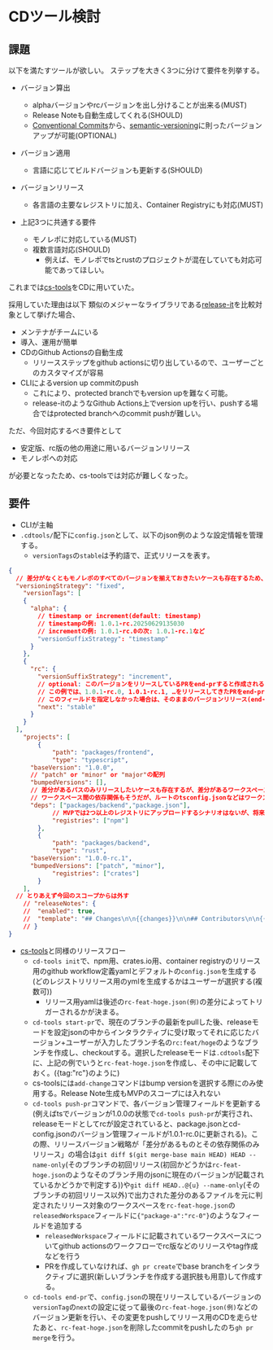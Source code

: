 # CDツール検討

## 課題

以下を満たすツールが欲しい。
ステップを大きく3つに分けて要件を列挙する。
- バージョン算出
  - alphaバージョンやrcバージョンを出し分けることが出来る(MUST)
  - Release Noteも自動生成してくれる(SHOULD)
  - [Conventional Commits](https://www.conventionalcommits.org/ja/v1.0.0/)から、[semantic-versioning](https://semver.org/lang/ja/)に則ったバージョンアップが可能(OPTIONAL)
- バージョン適用
  - 言語に応じてビルドバージョンも更新する(SHOULD)
- バージョンリリース
  - 各言語の主要なレジストリに加え、Container Registryにも対応(MUST)

- 上記3つに共通する要件
  - モノレポに対応している(MUST)
  - 複数言語対応(SHOULD)
    - 例えば、モノレポでtsとrustのプロジェクトが混在していても対応可能であってほしい。

これまでは[cs-tools](https://www.npmjs.com/package/@procube/cs-tools)をCDに用いていた。

採用していた理由は以下
類似のメジャーなライブラリである[release-it](https://github.com/release-it/release-it)を比較対象として挙げた場合、
- メンテナがチームにいる
- 導入、運用が簡単
- CDのGithub Actionsの自動生成
  - リリースステップをgithub actionsに切り出しているので、ユーザーごとのカスタマイズが容易
- CLIによるversion up commitのpush
  - これにより、protected branchでもversion upを難なく可能。
  - release-itのようなGithub Actions上でversion upを行い、pushする場合ではprotected branchへのcommit pushが難しい。

ただ、今回対応するべき要件として
- 安定版、rc版の他の用途に用いるバージョンリリース
- モノレポへの対応

が必要となったため、cs-toolsでは対応が難しくなった。

## 要件

- CLIが主軸
- `.cdtools/`配下に`config.json`として、以下のjson例のような設定情報を管理する。
  - `versionTags`の`stable`は予約語で、正式リリースを表す。
```json
{
  // 差分がなくともモノレポのすべてのバージョンを揃えておきたいケースも存在するため、リリースバージョン戦略もjsonで指定できるようにする。すべてそろえる⇒fixed, それぞれ差分があるワークスペースとその依存関係のみアップデート(依存先がメジャーアップデートか否かに関わらずパッチアップデート)⇒independent
  "versioningStrategy": "fixed",
	"versionTags": [
    {
      "alpha": {
        // timestamp or increment(default: timestamp)
        // timestampの例: 1.0.1-rc.20250629135030
        // incrementの例: 1.0.1-rc.0の次: 1.0.1-rc.1など
        "versionSuffixStrategy": "timestamp"
      }
    },
    {
      "rc": {
        "versionSuffixStrategy": "increment",
        // optional: このバージョンをリリースしているPRをend-prすると作成されるバージョン
        // この例では、1.0.1-rc.0, 1.0.1-rc.1, …をリリースしてきたPRをend-prすると1.0.1がリリースされる
        // このフィールドを指定しなかった場合は、そのままのバージョンリリース(end-prする前のリリースが1.0.1-rc.5であれば1.0.1-rc.6がリリースされる)
        "next": "stable"
      }
    }
  ],
	"projects": [
		{
			"path": "packages/frontend",
			"type": "typescript",
      "baseVersion": "1.0.0",
      // "patch" or "minor" or "major"の配列
      "bumpedVersions": [],
      // 差分があるパスのみリリースしたいケースも存在するが、差分があるワークスペース(package-a)に対する依存を持つワークスペース(package-b)は差分がなくても最新のpackage-aをインストールしてリリースしたいため。
      // ワークスペース間の依存関係もそうだが、ルートのtsconfig.jsonなどはワークスペースのビルド結果に関係するので、依存関係元：ファイル/ディレクトリパスベース、依存関係先：ワークスペース名という制限にするのがよさそう
      "deps": ["packages/backend","package.json"],
			// MVPでは2つ以上のレジストリにアップロードするシナリオはないが、将来的にnpmとjsrの両方にリリースすることを考慮し、配列で管理する
			"registries": ["npm"]
		},
		{
			"path": "packages/backend",
			"type": "rust",
      "baseVersion": "1.0.0-rc.1",
      "bumpedVersions": ["patch", "minor"],
			"registries": ["crates"]
		}
	],
  // とりあえず今回のスコープからは外す
	// "releaseNotes": {
	// 	"enabled": true,
	// 	"template": "## Changes\n\n{{changes}}\n\n## Contributors\n\n{{contributors}}"
	// }
}
```
- [cs-tools](https://www.npmjs.com/package/@procube/cs-tools)と同様のリリースフロー
  - `cd-tools init`で、npm用、crates.io用、container registryのリリース用のgithub workflow定義yamlとデフォルトの`config.json`を生成する(どのレジストリリリース用のymlを生成するかはユーザーが選択する(複数可))
    - リリース用yamlは後述の`rc-feat-hoge.json(例)`の差分によってトリガーされるかが決まる。
  - `cd-tools start-pr`で、現在のブランチの最新をpullした後、releaseモードを設定jsonの中からインタラクティブに受け取ってそれに応じたバージョン+ユーザーが入力したブランチ名の`rc:feat/hoge`のようなブランチを作成し、checkoutする。選択したreleaseモードは`.cdtools`配下に、上記の例でいうと`rc-feat-hoge.json`を作成し、その中に記載しておく。({tag:"rc"}のように)
  - cs-toolsには`add-change`コマンドはbump versionを選択する際にのみ使用する。Release Note生成もMVPのスコープには入れない
  - `cd-tools push-pr`コマンドで、各バージョン管理フィールドを更新する(例えばtsでバージョンが1.0.0の状態で`cd-tools push-pr`が実行され、releaseモードとしてrcが設定されていると、package.jsonとcd-config.jsonのバージョン管理フィールドが1.0.1-rc.0に更新される)。この際、リリースバージョン戦略が「差分があるものとその依存関係のみリリース」の場合は`git diff $(git merge-base main HEAD) HEAD --name-only`(そのブランチの初回リリース(初回かどうかは`rc-feat-hoge.json`のようなそのブランチ用のjsonに現在のバージョンが記載されているかどうかで判定する))や`git diff HEAD..@{u} --name-only`(そのブランチの初回リリース以外)で出力された差分のあるファイルを元に判定されたリリース対象のワークスペースを`rc-feat-hoge.json`の`releasedWorkspace`フィールドに`{"package-a":"rc-0"}`のようなフィールドを追加する
    - `releasedWorkspace`フィールドに記載されているワークスペースについてgithub actionsのワークフローでrc版などのリリースやtag作成などを行う
    - PRを作成していなければ、`gh pr create`でbase branchをインタラクティブに選択(新しいブランチを作成する選択肢も用意)して作成する。
  - `cd-tools end-pr`で、`config.json`の現在リリースしているバージョンの`versionTag`の`next`の設定に従って最後の`rc-feat-hoge.json(例)`などのバージョン更新を行い、その変更をpushしてリリース用のCDを走らせたあと、`rc-feat-hoge.json`を削除したcommitをpushしたのち`gh pr merge`を行う。
